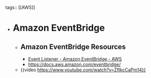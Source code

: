 tags:: [[AWS]]

- # Amazon EventBridge
	- ## Amazon EventBridge Resources
		- [Event Listener - Amazon EventBridge - AWS](https://aws.amazon.com/eventbridge/)
		- https://docs.aws.amazon.com/eventbridge/
	- {{video https://www.youtube.com/watch?v=ZfIkcCaPm14}}